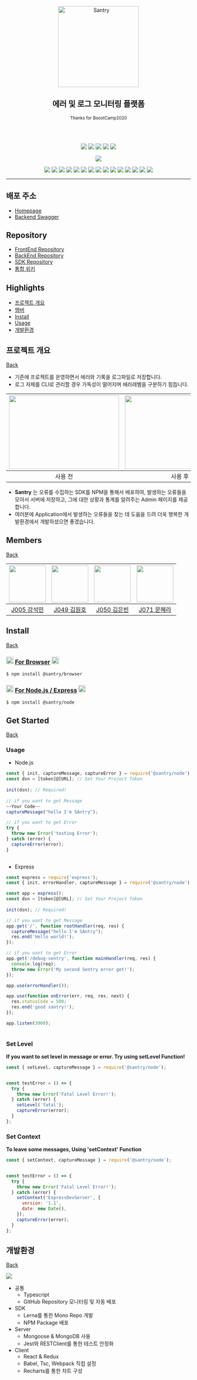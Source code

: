 <div align="center">
	<br>
	<br>
	<img height="220" src="https://raw.githubusercontent.com/boostcamp-2020/Project11-A-Web-FE-Performance-Monitoring-SDK/master/media/santry-1.png" alt="Santry">
	<h2 align="center">에러 및 로그 모니터링 플랫폼
	</h2>
	<p align="center"><sup>Thanks for BoostCamp2020</sup></p>
	<br>
	<br>

<!--레포 정보-->
![](https://img.shields.io/github/commit-activity/w/boostcamp-2020/Project11-A-Web-FE-Performance-Monitoring-SDK)
![](https://img.shields.io/github/repo-size/boostcamp-2020/Project11-A-Web-FE-Performance-Monitoring-SDK)
![](https://img.shields.io/github/languages/code-size/boostcamp-2020/Project11-A-Web-FE-Performance-Monitoring-SDK)
![](https://img.shields.io/github/issues/boostcamp-2020/Project11-A-Web-FE-Performance-Monitoring-SDK)
![](https://img.shields.io/github/last-commit/boostcamp-2020/Project11-A-Web-FE-Performance-Monitoring-SDK)

![](https://i.imgur.com/j94i246.png)

<!--기술 스택-->
![](https://img.shields.io/badge/TypeScript-v4.1.2-%23007ACC?logo=TypeScript) 
![](https://img.shields.io/badge/React-v17.0.1-%2361DAFB?logo=React) 
![](https://img.shields.io/badge/Redux-v4.0.5-%23764ABC?logo=Redux)
![](https://img.shields.io/badge/Swagger-v0.7.5-%2385EA2D?logo=Swagger)
![](https://img.shields.io/badge/MongoDB-v3.6.3-%2347A248?logo=MongoDB)
![](https://img.shields.io/badge/NPM-v6.14.9-%23CB3837?logo=NPM)
![](https://img.shields.io/badge/Nodemon-v2.0.6-%2376D04B?logo=nodemon)
![](https://img.shields.io/badge/JWT-v8.5.1-%23000000?logo=JSON-Web-Tokens)
![](https://img.shields.io/badge/Webpack-v5.8.0-%238DD6F9?logo=webpack)
![](https://img.shields.io/badge/Babel-v7.12.9-%23F9DC3E?logo=Babel)
![](https://img.shields.io/badge/NCP-Server-7ed161?logo=NativeScript)
![](https://img.shields.io/badge/ESLint-v7.14.0-%234B32C3?logo=ESLint)
![](https://img.shields.io/badge/Prettier-v2.2.1-%23F7B93E?logo=Prettier)
![](https://img.shields.io/badge/VSCode-v1.51.1-%23007ACC?logo=Visual-studio-code)
![](https://img.shields.io/badge/Jest-v26.6.3-%23C21325?logo=Jest)


</div>

---

## 배포 주소
- [Homepage](http://santry.tk/)
- [Backend Swagger](http://boostcamp.santry.kro.kr:3000/docs/)

## Repository
- [FrontEnd Repository](https://github.com/boostcamp-2020/Project11-A-Web-FE-Performance-Monitoring-admin)
- [BackEnd Repository](https://github.com/boostcamp-2020/Project11-A-Web-FE-Performance-Monitoring-server)
- [SDK Repository](https://github.com/boostcamp-2020/Project11-A-Web-FE-Performance-Monitoring-SDK)
- [통합 위키](https://github.com/boostcamp-2020/Project11-A-Web-FE-Performance-Monitoring-SDK/wiki)

## Highlights

- [프로젝트 개요](#프로젝트-개요)
- [멤버](#Members)
- [Install](#Install)
- [Usage](#Get-Started)
- [개발환경](#개발환경)

## 프로젝트 개요

[Back](#Highlights)

- 기존에 프로젝트를 운영하면서 에러와 기록을 로그파일로 저장합니다.
- 로그 자체를 CLI로 관리할 경우 가독성이 떨어지며 에러레벨을 구분하기 힘듭니다.

|<img src="https://i.imgur.com/6PkBx5S.png" width=300 height=200 />|<img src="https://i.imgur.com/BDYs557.png" width=300 height=200 />|
:---:|:---:
| 사용 전 | 사용 후 |

- **Santry** 는 오류를 수집하는 SDK를 NPM을 통해서 배포하여, 발생하는 오류들을 모아서 서버에 저장하고, 그에 대한 상황과 통계를 알려주는 Admin 페이지를 제공합니다. 
- 여러분에 Application에서 발생하는 오류들을 찾는 데 도움을 드려 더욱 행복한 개발환경에서 개발하셨으면 좋겠습니다.

## Members

[Back](#Highlights)

|<img src="https://github.com/kangsukmin.png" width=100 >|<img src="https://github.com/gitdog01.png" width=100 >|<img src="https://github.com/Eunbin-Kim.png" width=100 >|<img src="https://github.com/maong0927.png" width=100 >|
:---:|:---:|:---:|:---:
|[J005 강석민](https://github.com/kangsukmin)|[J049 김원호](https://github.com/gitdog01)|[J050 김은빈](https://github.com/Eunbin-Kim)|[J071 문혜라](https://github.com/maong0927)|


## Install

[Back](#Highlights)

### <img src="https://upload.wikimedia.org/wikipedia/commons/thumb/a/a5/Google_Chrome_icon_%28September_2014%29.svg/768px-Google_Chrome_icon_%28September_2014%29.svg.png" width=20 > [For Browser](https://www.npmjs.com/package/@santry/browser) <img src="https://upload.wikimedia.org/wikipedia/commons/thumb/a/a0/Firefox_logo%2C_2019.svg/131px-Firefox_logo%2C_2019.svg.png" width=20 > 

```
$ npm install @santry/browser
```
### <img src="https://cdn.worldvectorlogo.com/logos/nodejs-icon.svg" width=20 > [For Node.js / Express](https://www.npmjs.com/package/@santry/browser) <img src="https://symbols.getvecta.com/stencil_22/9_nodejs.29834badea.svg" width=20 >
```
$ npm install @santry/node
```

## Get Started

[Back](#Highlights)

### Usage

- Node.js

```jsx
const { init, captureMessage, captureError } = require('@santry/node');
const dsn = [token]@[URL]; // Set Your Project Token
    
init(dsn); // Required!
    
// if you want to get Message
~~Your Code~~
captureMessage("hello I'm SAntry");

// if you want to get Error
try {
  throw new Error('testing Error');
} catch (error) {
  captureError(error);
}
    
```

- Express

```jsx
const express = require('express');
const { init, errorHandler, captureMessage } = require('@santry/node');

const app = express();
const dsn = [token]@[URL]; // Set Your Project Token
    
init(dsn); // Required!

// if you want to get Message
app.get('/', function rootHandler(req, res) {
  captureMessage("hello I'm SAntry");
  res.end('Hello world!');
});

// if you want to get Error
app.get('/debug-sentry', function mainHandler(req, res) {
  console.log(req);
  throw new Error('My second Sentry error get!');
});

app.use(errorHandler());

app.use(function onError(err, req, res, next) {
  res.statusCode = 500;
  res.end('good santry!');
});

app.listen(3000);
    
```

### Set Level

**If you want to set level in message or error. Try using setLevel Function!**

```jsx
const { setLevel, captureMessage } = require('@santry/node');


const testError = () => {
  try {
    throw new Error('Fatal Level Error!');
  } catch (error) {
    setLevel('fatal');
    captureError(error);
  }
};
```

### Set Context

**To leave some messages, Using 'setContext' Function**

```jsx
const { setContext, captureMessage } = require('@santry/node');


const testError = () => {
  try {
    throw new Error('Fatal Level Error!');
  } catch (error) {
    setContext('ExpressDevServer', {
      version: '1.1',
      date: new Date(),
    });
    captureError(error);
  }
};
```

## 개발환경

[Back](#Highlights)

![](https://i.imgur.com/yTffMG0.png)

- 공통
    - Typescript
    - GitHub Repository 모니터링 및 자동 배포
- SDK
    - Lerna를 통한 Mono Repo 개발
    - NPM Package 배포
- Server
    - Mongoose & MongoDB 사용
    - Jest와 RESTClient를 통한 테스트 안정화
- Client
    - React & Redux
    - Babel, Tsc, Webpack 직접 설정
    - Recharts를 통한 차트 구성
